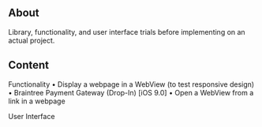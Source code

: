 ## About

Library, functionality, and user interface trials before implementing on an actual project. 

## Content

Functionality
• Display a webpage in a WebView (to test responsive design)
• Braintree Payment Gateway (Drop-In) [iOS 9.0]
• Open a WebView from a link in a webpage

User Interface
